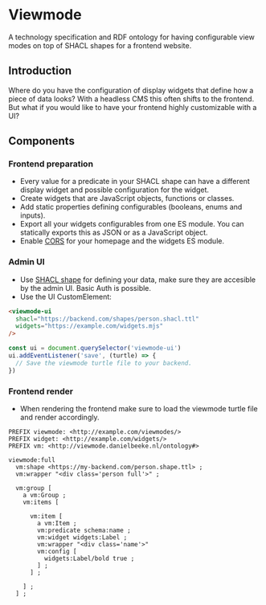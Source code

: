 # Viewmode

A technology specification and RDF ontology for having configurable view modes on top of SHACL shapes for a frontend website.

## Introduction

Where do you have the configuration of display widgets that define how a piece of data looks? With a headless CMS this often shifts to the frontend. But what if you would like to have your frontend highly customizable with a UI?

## Components

### Frontend preparation

- Every value for a predicate in your SHACL shape can have a different display widget and possible configuration for the widget.
- Create widgets that are JavaScript objects, functions or classes.
- Add static properties defining configurables (booleans, enums and inputs).
- Export all your widgets configurables from one ES module. You can statically exports this as JSON or as a JavaScript object.
- Enable [CORS](https://developer.mozilla.org/en-US/docs/Web/HTTP/CORS) for your homepage and the widgets ES module.

### Admin UI

- Use [SHACL shape](https://www.w3.org/TR/shacl/) for defining your data, make sure they are accesible by the admin UI. Basic Auth is possible.
- Use the UI CustomElement: 
```HTML
<viewmode-ui 
  shacl="https://backend.com/shapes/person.shacl.ttl"
  widgets="https://example.com/widgets.mjs"
/>
```

```JavaScript
const ui = document.querySelector('viewmode-ui')
ui.addEventListener('save', (turtle) => {
  // Save the viewmode turtle file to your backend.
})
```

### Frontend render

- When rendering the frontend make sure to load the viewmode turtle file and render accordingly.

```Turtle
PREFIX viewmode: <http://example.com/viewmodes/>
PREFIX widget: <http://example.com/widgets/>
PREFIX vm: <http://viewmode.danielbeeke.nl/ontology#>

viewmode:full
  vm:shape <https://my-backend.com/person.shape.ttl> ;
  vm:wrapper "<div class='person full'>" ;

  vm:group [
    a vm:Group ;
    vm:items [

      vm:item [
        a vm:Item ;
        vm:predicate schema:name ;
        vm:widget widgets:Label ;
        vm:wrapper "<div class='name'>"
        vm:config [
          widgets:Label/bold true ;
        ] ;
      ] ;

    ] ;
  ] ;


```


